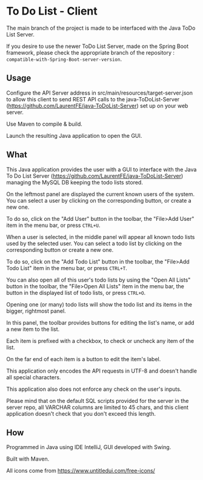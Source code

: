 # To Do List - Client

The main branch of the project is made to be interfaced with the Java ToDo List Server.

If you desire to use the newer ToDo List Server, made on the Spring Boot framework, please check the appropriate branch
of the repository : `compatible-with-Spring-Boot-server-version`.

## Usage

Configure the API Server  address in src/main/resources/target-server.json to allow this client to send REST API calls 
to the java-ToDoList-Server (https://github.com/LaurentFE/java-ToDoList-Server) set up on your web server.

Use Maven to compile & build.

Launch the resulting Java application to open the GUI.

## What

This Java application provides the user with a GUI to interface with the Java To Do List Server
(https://github.com/LaurentFE/java-ToDoList-Server) managing the MySQL DB keeping the todo lists stored.

On the leftmost panel are displayed the current known users of the system. You can select a user by clicking on the 
corresponding button, or create a new one. 

To do so, click on the "Add User" button in the toolbar, the "File>Add User" item in the menu bar, or press `CTRL+U`.

When a user is selected, in the middle panel will appear all known todo lists used by the selected user. You can select
 a todo list by clicking on the corresponding button or create a new one. 

To do so, click on the "Add Todo List" button in the toolbar, the "File>Add Todo List" item in the menu bar, or press 
`CTRL+T`. 

You can also open all of this user's todo lists by using the "Open All Lists" button in the toolbar, the "File>Open All 
Lists" item in the menu bar, the button in the displayed list of todo lists, or press `CTRL+O`.

Opening one (or many) todo lists will show the todo list and its items in the bigger, rightmost panel. 

In this panel, the toolbar provides buttons for editing the list's name, or add a new item to the list. 

Each item is prefixed with a checkbox, to check or uncheck any item of the list.

On the far end of each item is a button to edit the item's label.

This application only encodes the API requests in UTF-8 and doesn't handle all special characters.

This application also does not enforce any check on the user's inputs.

Please mind that on the default SQL scripts provided for the server in the server repo, all VARCHAR columns are limited
to 45 chars, and this client application doesn't check that you don't exceed this length.


## How

Programmed in Java using IDE IntelliJ, GUI developed with Swing.

Built with Maven.

All icons come from https://www.untitledui.com/free-icons/
